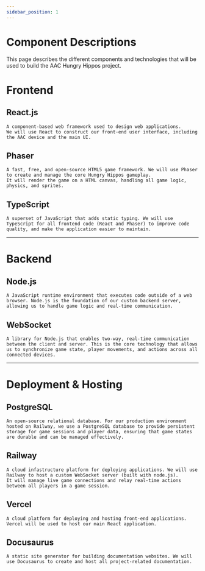 ```yaml
---
sidebar_position: 1
---
```


# Component Descriptions

This page describes the different components and technologies that will be used to build the AAC Hungry Hippos project.

# Frontend
## React.js
`A component-based web framework used to design web applications.`  
`We will use React to construct our front-end user interface, including the AAC device and the main UI.`

## Phaser
`A fast, free, and open-source HTML5 game framework. We will use Phaser to create and manage the core Hungry Hippos gameplay.`  
`It will render the game on a HTML canvas, handling all game logic, physics, and sprites.`

## TypeScript
`A superset of JavaScript that adds static typing. We will use TypeScript for all frontend code (React and Phaser) to improve code quality, and make the application easier to maintain.`

---
# Backend

## Node.js
`A JavaScript runtime environment that executes code outside of a web browser. Node.js is the foundation of our custom backend server, allowing us to handle game logic and real-time communication.`

## WebSocket
`A library for Node.js that enables two-way, real-time communication between the client and server. This is the core technology that allows us to synchronize game state, player movements, and actions across all connected devices.`

---
# Deployment & Hosting

## PostgreSQL
`An open-source relational database. For our production environment hosted on Railway, we use a PostgreSQL database to provide persistent storage for game sessions and player data, ensuring that game states are durable and can be managed effectively.`

## Railway
`A cloud infastructure platform for deploying applications. We will use Railway to host a custom WebSocket server (built with node.js).`     
`It will manage live game connections and relay real-time actions between all players in a game session.`

## Vercel
`A cloud platform for deploying and hosting front-end applications.`  
`Vercel will be used to host our main React application.`

## Docusaurus
`A static site generator for building documentation websites. We will use Docusaurus to create and host all project-related documentation.`